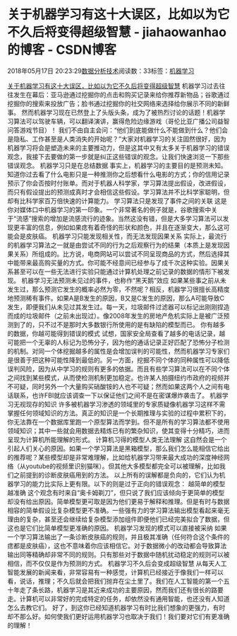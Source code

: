 
# 关于机器学习有这十大误区，比如以为它不久后将变得超级智慧 - jiahaowanhao的博客 - CSDN博客


2018年05月17日 20:23:29[数据分析技术](https://me.csdn.net/jiahaowanhao)阅读数：33标签：[机器学习																](https://so.csdn.net/so/search/s.do?q=机器学习&t=blog)


[关于机器学习有这十大误区，比如以为它不久后将变得超级智慧](http://cda.pinggu.org/view/25570.html)
机器学习过去往往发生在幕后：亚马逊通过挖掘你的点击和购买记录来给你推荐新物品；谷歌通过挖掘你的搜索来投放广告；脸书通过挖掘你的社交网络来选择给你展示不同的新鲜事。
然而机器学习现在已然登上了头版头条，成为了被热烈讨论的话题！机器学习算法可以驾驶车辆，可以翻译演讲，赢得危险边缘游戏（哥伦比亚广播公司益智问答游戏节目）！
我们不由自主会问：“他们到底能做什么不能做到什么？他们会是隐私、工作甚至是人类消失的开始呢？”大家对机器学习的关注固然很好，因为机器学习将会是塑造未来的主要推动力，但是这其中又有太多关于机器学习的错误观念，我接下去要做的第一步就是纠正这些错误的观念。让我们快速浏览一下那些错误观念。
机器学习只是在总结数据
事实上，机器学习的主要目的是预测未知。知道你过去看了什么电影只是一种推测你之后想看什么电影的方式；你的信用记录预示了你会否按时付账单。而对于机器人科学家，学习算法提出假设，改进假设，而只有假设提出的预测成真时才会相信这些假设。学习算法并不比科学家聪明，但却有比科学家百万倍快速的计算能力。
学习算法只是发现了事件之间的关联
这是你对媒体口中机器学习的第一印象。一个非常著名的例子就是，谷歌搜索中关于“流感”搜索的增加是流感流行的迹象。当然这没有错，但是大多学习算法可以发现更丰富的信息，例如如果痣有着奇怪的形状和颜色，并且在逐渐变大，那么这可能会是皮肤癌。
机器学习只能发现相关性，而无法发现因果关系
实际上，最流行的机器学习算法之一就是由尝试不同的行为之后观察行为的结果（本质上是发现因果关系）所组成的。比方说，电商网站可以尝试不同呈现商品的方式，然后选择其中能带来最高购买量的方式。你可能不经意间已经参与了成千次这种实验。因果关系甚至可以在一些无法进行实验只能通过计算机处理之前记录的数据的情形下被发现。
机器学习无法预测未见过的事件，也称作“黑天鹅”效应
如果某些事之前从未发生过，那么预测它发生的概率必然为零，不然呢？相反，机器学习很擅长高精度地预测稀有事件。如果A是B发生的原因，B又是C发生的原因，那么A可能导致C发生，即便我们从未见过其发生过。每一天，垃圾邮件过滤器可以标记出刚刚捏造而成的垃圾邮件（之前未出现过）。像2008年发生的房地产危机实际上是被广泛预测到了的，只不过不是那时大多数银行所使用的是有缺陷的模型而已。
你有越多的数据，你越可能得到错误的模式
试想，国家安全局查看了越多的电话记录，越可能把一个无辜的人标记为恐怖分子，因为他的通话记录正好匹配了恐怖分子检测的机制。对同一个体挖掘越多的属性是会增加误判的可能性，然而机器学习专家们是很善于把这种可能性降到最低的。另一方面，挖掘不同个体的同种属性可以降低误判风险，因为从中学习的规则有更多的依据。而且有些学习算法可以在不同个体之间找到某些模式，从而使检测机制更加稳定。也许某人拍摄纽约市政府的视频并不可疑，同时另外一个大量购买硝酸铵的人也不可疑；然而如果这两个人之间有电话联系，也许FBI就应该调查一下以保证他们之间不是在密谋爆炸袭击了。
机器学习无视现存的知识
许多被机器学习渗透的领域里的专家质疑像机器学习这样不需掌握任何领域知识的方法。真正的知识是一个长期推理与实验的过程中累积下的，你无法靠在一个数据库里跑一个原型算法而学到。但不是所有的学习算法都不使用领域知识；其中一些就会用数据去精炼已有的繁杂知识，使其变得十分精巧，进而呈现为计算机所能理解的形式。
计算机习得的模型人类无法理解
这自然会是一个引起人们关心的原因。如果一个学习算法是黑箱模型，那么我们怎么能相信它给出的推荐呢？某些模型却是非常难理解，比如给机器学习带来最大成功的深度神经网络（从youtube的视频里识别猫咪）。但其他大多模型都完全可以被理解，比如我们之前提到的诊断皮肤癌用到的方法。
以上所有的误解都是负向的，它们认为机器学习的能力比实际上更有限。以下的则是过于正向的错误观念：
越简单的模型越准确
这个观念有时来自“奥卡姆剃刀”，但只说了我们应该倾向于更简单的模型却没有给出原因。简单模型更可取是因为他们更易于解释和推理。但是有时与数据相容的简单假设比复杂模型更不准确。一些强有力的学习算法输出模型看起来毫无理由的复杂，甚至还会继续给复杂模型添加组件即便他们已经完美拟合了数据，但这也是它们比简单模型更准确的原因。
机器学习发现的模式可以直接被采纳
如果一个学习算法输出了一条诊断皮肤癌的规则，并且极其准确（任何符合这个条件的痣都是皮肤癌），这也不意味着你应该相信它。对于数据微小的改动都会导致算法输出同等精确却非常不同的规则。只有那些对于数据中随机扰动稳定的规则可以被相信，而不仅仅是作为预测的方式。
机器学习不久后会变成超级智慧
从每天人工智能发展的新闻来看，非常容易有一种感觉，计算机已经接近于像我们一样可以看，说话，推理；不久后就会把我们抛弃在尘土里了。我们在人工智能的第一个五十年走了条长路，机器学习是其近来成功的主要原因，然而我们还有很长的路要走。计算机可以非常好的完成特定的任务，却依然没有通用智能，也还没有人知道怎么去教它们。
好了，到这你已经知道机器学习有时比我们想象的更强力，有时却不那么好。如何使我们更好运用机器学习也取决于我们！我们要对它们有更准确的理解！

